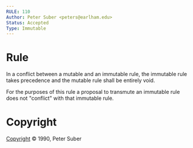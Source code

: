 ```yaml
---
RULE: 110
Author: Peter Suber <peters@earlham.edu>
Status: Accepted
Type: Immutable
---
```


# Rule

In a conflict between a mutable and an immutable rule, the immutable rule takes precedence and the mutable rule shall be entirely void.

For the purposes of this rule a proposal to transmute an immutable rule does not "conflict" with that immutable rule.

# Copyright

[Copyright](http://legacy.earlham.edu/~peters/copyrite.htm) © 1990, Peter Suber
